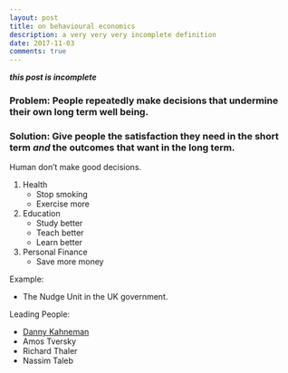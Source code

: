 ```yaml
---
layout: post
title: on behavioural economics
description: a very very very incomplete definition
date: 2017-11-03
comments: true
---
```


***this post is incomplete***

### Problem: People repeatedly make decisions that undermine their own long term well being.

### Solution: Give people the satisfaction they need in the short term *and* the outcomes that want in the long term.

Human don’t make good decisions.

1. Health
	- Stop smoking
	- Exercise more
2. Education
	- Study better
	- Teach better
	- Learn better
3. Personal Finance
	- Save more money

Example: 
- The Nudge Unit in the UK government.

Leading People:
- [Danny Kahneman](https://www.youtube.com/watch?v=uqXVAo7dVRU)
- Amos Tversky
- Richard Thaler
- Nassim Taleb
